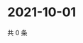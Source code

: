 # 2021-10-01

共 0 条

<!-- BEGIN WEIBO -->
<!-- 最后更新时间 Fri Oct 01 2021 14:00:55 GMT+0800 (China Standard Time) -->

<!-- END WEIBO -->
